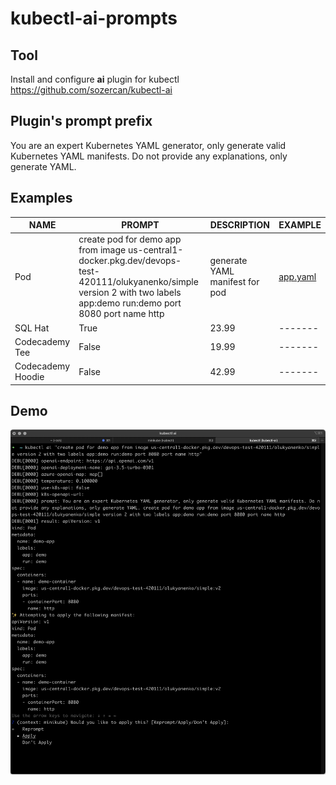 # kubectl-ai-prompts

## Tool

Install and configure **ai** plugin for kubectl https://github.com/sozercan/kubectl-ai 

## Plugin's prompt prefix

You are an expert Kubernetes YAML generator, only generate valid Kubernetes YAML manifests. Do not provide any explanations, only generate YAML.

## Examples

| NAME              | PROMPT | DESCRIPTION | EXAMPLE |
| ----------------  | ------ | ----------- | ------- |
| Pod        | create pod for demo app from image us-central1-docker.pkg.dev/devops-test-420111/olukyanenko/simple version 2 with two labels app:demo run:demo port 8080 port name http | generate YAML manifest for pod     | [app.yaml](./examples/app.yaml)  |
| SQL Hat           |   True | 23.99       | ------- |
| Codecademy Tee    |  False | 19.99       | ------- |
| Codecademy Hoodie |  False | 42.99       | ------- |



## Demo

![img](./01-kubectl-ai%20.png)
